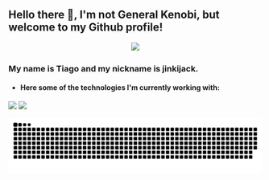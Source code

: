 ## Hello there 👋, I'm not General Kenobi, but welcome to my Github profile!
<!--
<img src="https://media.tenor.com/6us3et_6HDoAAAAC/hello-there-hi-there.gif" width="500" height="300" />
-->
<p align="center">
  <img src = "https://c.tenor.com/DSG9ZID25nsAAAAC/hello-there-general-kenobi.gif">
</p>

### My name is Tiago and my nickname is jinkijack.
- #### Here some of the technologies I'm currently working with:

<div>
<img height="180em" src="https://github-readme-stats-dgfd.vercel.app/api/top-langs/?username=jinkijack&layout=compact&langs_count=7&theme=dracula"/>
<img height="180em" src="https://github-readme-stats-dgfd.vercel.app/api?username=jinkijack&show_icons=true&theme=dracula&include_all_commits=true&count_private=true"/>
</div>

![Snake animation](https://github.com/jinkijack/jinkijack/blob/output/github-contribution-grid-snake-dark.svg)

<!--
**jinkijack/jinkijack** is a ✨ _special_ ✨ repository because its `README.md` (this file) appears on your GitHub profile.

Here are some ideas to get you started:

- 🔭 I’m currently working on ...
- 🌱 I’m currently learning ...
- 👯 I’m looking to collaborate on ...
- 🤔 I’m looking for help with ...
- 💬 Ask me about ...
- 📫 How to reach me: ...
- 😄 Pronouns: ...
- ⚡ Fun fact: ...
-->
